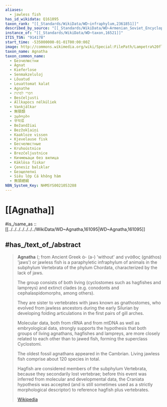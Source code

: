 ```yaml
---
aliases:
  - jawless fish
has_id_wikidata: Q161095
taxon_rank: "[[_Standards/WikiData/WD~infraphylum,2361851]]"
described_by_source: "[[_Standards/WikiData/WD~Armenian_Soviet_Encyclopedia,_vol._1,123560817]]"
instance_of: "[[_Standards/WikiData/WD~taxon,16521]]"
ITIS_TSN: "914178"
start_time: -535000000-01-01T00:00:00Z
image: http://commons.wikimedia.org/wiki/Special:FilePath/Lampetra%20fluviatilis.jpg
taxon_name: Agnatha
taxon_common_name:
  - Безчелюстни
  - Àgnat
  - Kieferlose
  - Senmakzeluloj
  - Lõuatud
  - Leuattomat kalat
  - Agnathe
  - חסרי לסתות
  - Besčeljusti
  - Állkapocs nélküliek
  - Vankjálkar
  - 無顎類
  - უყბოები
  - 무악류
  - Bežandžiai
  - Bezžokļaiņi
  - Kaakloze vissen
  - Kjevelause fisk
  - Бесчелюстные
  - Kruhoústnice
  - Brezčeljustnice
  - Кичмењаци без вилица
  - Käklösa fiskar
  - Çenesiz balıklar
  - Безщелепні
  - Siêu lớp Cá không hàm
  - 無頷總綱
NBN_System_Key: NHMSYS0021053288
---
```


# [[Agnatha]] 

#is_/same_as :: [[../../../../../../../WikiData/WD~Agnatha,161095|WD~Agnatha,161095]] 

## #has_/text_of_/abstract 

> **Agnatha** (; from Ancient Greek  ἀ- (a-) 'without' and  γνάθος (gnáthos) 'jaws') or jawless fish 
> is a paraphyletic infraphylum of animals in the subphylum Vertebrata of the phylum Chordata, 
> characterized by the lack of jaws. 
> 
> The group consists of both living (cyclostomes such as hagfishes and lampreys) 
> and extinct clades (e.g. conodonts and cephalaspidomorphs, among others). 
> 
> They are sister to vertebrates with jaws known as gnathostomes, 
> who evolved from jawless ancestors during the early Silurian 
> by developing folding articulations in the first pairs of gill arches.
>
> Molecular data, both from rRNA and from mtDNA as well as embryological data, 
> strongly supports the hypothesis that both groups of living agnathans, hagfishes and lampreys, 
> are more closely related to each other than to jawed fish, forming the superclass Cyclostomi.
>
> The oldest fossil agnathans appeared in the Cambrian. 
> Living jawless fish comprise about 120 species in total. 
> 
> Hagfish are considered members of the subphylum Vertebrata, 
> because they secondarily lost vertebrae; 
> before this event was inferred from molecular and developmental data, 
> the Craniata hypothesis was accepted
>  (and is still sometimes used as a strictly morphological descriptor) 
>  to reference hagfish plus vertebrates.
>
> [Wikipedia](https://en.wikipedia.org/wiki/Agnatha) 

